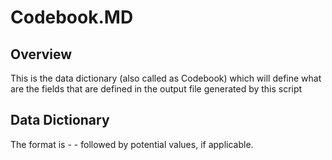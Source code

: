 # Codebook.MD

## Overview
This is the data dictionary (also called as Codebook) which will define what are the fields that are defined in the output file generated by this script

## Data Dictionary
The format is <Field Name> - <Type> - <Description>
followed by potential values, if applicable.

